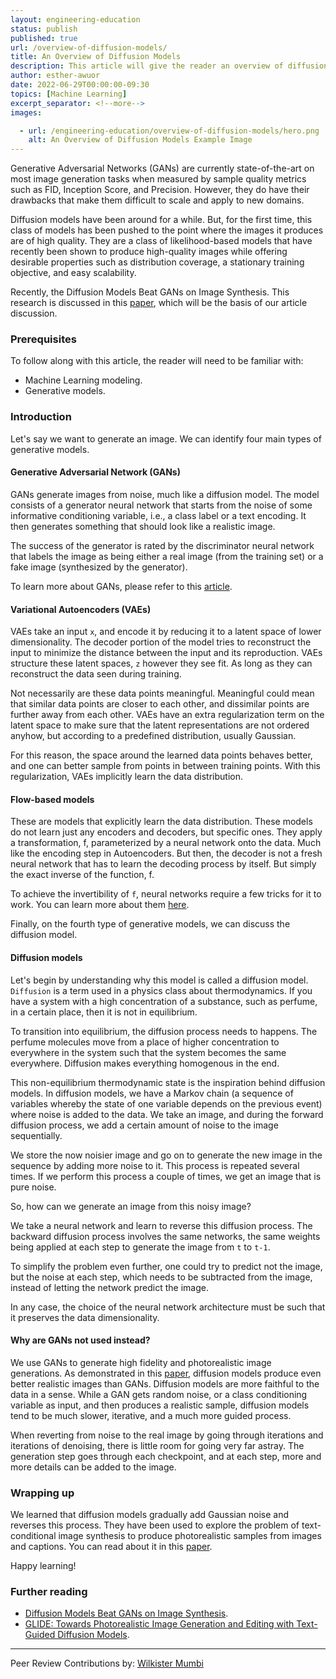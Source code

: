 ```yaml
---
layout: engineering-education
status: publish
published: true
url: /overview-of-diffusion-models/
title: An Overview of Diffusion Models
description: This article will give the reader an overview of diffusion models. In diffusion models, we have a Markov chain where noise is added to the data.
author: esther-awuor
date: 2022-06-29T00:00:00-09:30
topics: [Machine Learning]
excerpt_separator: <!--more-->
images:

  - url: /engineering-education/overview-of-diffusion-models/hero.png
    alt: An Overview of Diffusion Models Example Image
---
```

Generative Adversarial Networks (GANs) are currently state-of-the-art on most image generation tasks when measured by sample quality metrics such as FID, Inception Score, and Precision. However, they do have their drawbacks that make them difficult to scale and apply to new domains.
<!--more-->
Diffusion models have been around for a while. But, for the first time, this class of models has been pushed to the point where the images it produces are of high quality. They are a class of likelihood-based models that have recently been shown to produce high-quality images while offering desirable properties such as distribution coverage, a stationary training objective, and easy scalability. 

Recently, the Diffusion Models Beat GANs on Image Synthesis. This research is discussed in this [paper](ttps://arxiv.org/abs/2105.05233), which will be the basis of our article discussion.

### Prerequisites
To follow along with this article, the reader will need to be familiar with:
- Machine Learning modeling.
- Generative models.

### Introduction
Let's say we want to generate an image. We can identify four main types of generative models.

#### Generative Adversarial Network (GANs)
GANs generate images from noise, much like a diffusion model. The model consists of a generator neural network that starts from the noise of some informative conditioning variable, i.e., a class label or a text encoding. It then generates something that should look like a realistic image. 

The success of the generator is rated by the discriminator neural network that labels the image as being either a real image (from the training set) or a fake image (synthesized by the generator).

To learn more about GANs, please refer to this [article](/engineering-education/introduction-to-generative-adversarial-networks/).

#### Variational Autoencoders (VAEs)
VAEs take an input `x`, and encode it by reducing it to a latent space of lower dimensionality. The decoder portion of the model tries to reconstruct the input to minimize the distance between the input and its reproduction. VAEs structure these latent spaces, `z` however they see fit. As long as they can reconstruct the data seen during training. 

Not necessarily are these data points meaningful. Meaningful could mean that similar data points are closer to each other, and dissimilar points are further away from each other. VAEs have an extra regularization term on the latent space to make sure that the latent representations are not ordered anyhow, but according to a predefined distribution, usually Gaussian. 

For this reason, the space around the learned data points behaves better, and one can better sample from points in between training points. With this regularization, VAEs implicitly learn the data distribution.

#### Flow-based models
These are models that explicitly learn the data distribution. These models do not learn just any encoders and decoders, but specific ones. They apply a transformation, f, parameterized by a neural network onto the data. Much like the encoding step in Autoencoders. But then, the decoder is not a fresh neural network that has to learn the decoding process by itself. But simply the exact inverse of the function, f.

To achieve the invertibility of `f`, neural networks require a few tricks for it to work. You can learn more about them [here](https://lilianweng.github.io/posts/2018-10-13-flow-models/). 

Finally, on the fourth type of generative models, we can discuss the diffusion model.

#### Diffusion models
Let's begin by understanding why this model is called a diffusion model. `Diffusion` is a term used in a physics class about thermodynamics. If you have a system with a high concentration of a substance, such as perfume, in a certain place, then it is not in equilibrium. 

To transition into equilibrium, the diffusion process needs to happens. The perfume molecules move from a place of higher concentration to everywhere in the system such that the system becomes the same everywhere. Diffusion makes everything homogenous in the end.

This non-equilibrium thermodynamic state is the inspiration behind diffusion models. In diffusion models, we have a Markov chain (a sequence of variables whereby the state of one variable depends on the previous event) where noise is added to the data. We take an image, and during the forward diffusion process, we add a certain amount of noise to the image sequentially.

We store the now noisier image and go on to generate the new image in the sequence by adding more noise to it. This process is repeated several times. If we perform this process a couple of times, we get an image that is pure noise.

So, how can we generate an image from this noisy image?

We take a neural network and learn to reverse this diffusion process. The backward diffusion process involves the same networks, the same weights being applied at each step to generate the image from `t` to `t-1`. 

To simplify the problem even further, one could try to predict not the image, but the noise at each step, which needs to be subtracted from the image, instead of letting the network predict the image.

In any case, the choice of the neural network architecture must be such that it preserves the data dimensionality.

#### Why are GANs not used instead?
We use GANs to generate high fidelity and photorealistic image generations. As demonstrated in this [paper](ttps://arxiv.org/abs/2105.05233), diffusion models produce even better realistic images than GANs. Diffusion models are more faithful to the data in a sense. While a GAN gets random noise, or a class conditioning variable as input, and then produces a realistic sample, diffusion models tend to be much slower, iterative, and a much more guided process.  

When reverting from noise to the real image by going through iterations and iterations of denoising, there is little room for going very far astray. The generation step goes through each checkpoint, and at each step, more and more details can be added to the image. 

### Wrapping up
We learned that diffusion models gradually add Gaussian noise and reverses this process. They have been used to explore the problem of text-conditional image synthesis to produce photorealistic samples from images and captions. You can read about it in this [paper](https://arxiv.org/abs/2112.10741).

Happy learning!

### Further reading
- [Diffusion Models Beat GANs on Image Synthesis](https://arxiv.org/abs/2105.05233).
- [GLIDE: Towards Photorealistic Image Generation and Editing with Text-Guided Diffusion Models](https://arxiv.org/abs/2112.10741).

---
Peer Review Contributions by: [Wilkister Mumbi](/engineering-education/authors/wilkister-mumbi/)
